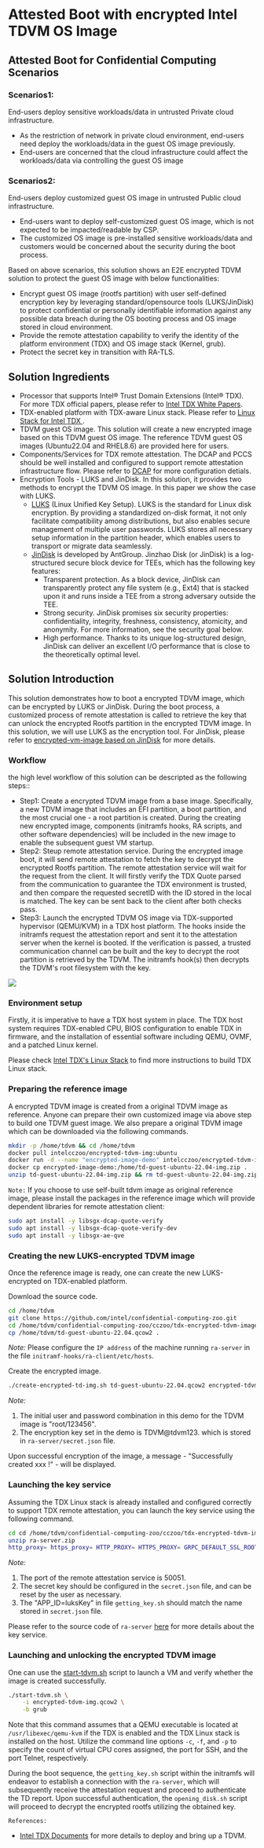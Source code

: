 # Attested Boot with encrypted Intel TDVM OS Image



## Attested Boot for Confidential Computing Scenarios

### Scenarios1:
End-users deploy sensitive workloads/data in untrusted Private cloud infrastructure.

- As the restriction of network in private cloud environment, end-users need deploy the workloads/data in the guest OS image previously.
- End-users are concerned that the cloud infrastructure could affect the workloads/data via controlling the guest OS image

### Scenarios2:
End-users deploy customized guest OS image in untrusted Public cloud infrastructure.

- End-users want to deploy self-customized guest OS image, which is not expected to be impacted/readable by CSP.
- The customized OS image is pre-installed sensitive workloads/data and customers would be concerned about the security during the boot process.

Based on above scenarios, this solution shows an E2E encrypted TDVM solution to protect the guest OS image with below functionalities:
- Encrypt guest OS image (rootfs partition) with user self-defined encryption key by leveraging standard/opensource tools (LUKS/JinDisk) to protect confidential or personally identifiable information against any possible data breach during the OS booting process and OS image stored in cloud environment.
- Provide the remote attestation capability to verify the identity of the platform environment (TDX) and OS image stack (Kernel, grub).
- Protect the secret key in transition with RA-TLS.

## Solution Ingredients

- Processor that supports Intel® Trust Domain Extensions (Intel® TDX). For more TDX official papers, please refer to [Intel TDX White Papers](https://cczoo.readthedocs.io/en/latest/TEE/TDX/inteltdx.html#intel-tdx-white-papers-and-specifications-common).
- TDX-enabled platform with TDX-aware Linux stack. Please refer to [Linux Stack for Intel TDX ](https://cczoo.readthedocs.io/en/latest/TEE/TDX/tdxstack.html).
- TDVM guest OS image. This solution will create a new encrypted image based on this TDVM guest OS image. The reference TDVM guest OS images (Ubuntu22.04 and RHEL8.6) are provided here for users.
- Components/Services for TDX remote attestation. The DCAP and PCCS should be well installed and configured to support remote attestation infrastructure flow. Please refer to [DCAP](https://download.01.org/intel-sgx/latest/dcap-latest/linux/) for more configuration detials.
- Encryption Tools - LUKS and JinDisk. In this solution, it provides two methods to encrypt the TDVM OS image. In this paper we show the case with LUKS.
  - [LUKS](https://gitlab.com/cryptsetup/cryptsetup) (Linux Unified Key Setup). LUKS is the standard for Linux disk encryption. By providing a standardized on-disk format, it not only facilitate compatibility among distributions, but also enables secure management of multiple user passwords. LUKS stores all necessary setup information in the partition header, which enables users to transport or migrate data seamlessly.
  - [JinDisk](https://github.com/jinzhao-dev/jinzhao-disk) is developed by AntGroup. Jinzhao Disk (or JinDisk) is a log-structured secure block device for TEEs, which has the following key features:
    - Transparent protection. As a block device, JinDisk can transparently protect any file system (e.g., Ext4) that is stacked upon it and runs inside a TEE from a strong adversary outside the TEE.
    - Strong security. JinDisk promises six security properties: confidentiality, integrity, freshness, consistency, atomicity, and anonymity. For more information, see the security goal below.
    - High performance. Thanks to its unique log-structured design, JinDisk can deliver an excellent I/O performance that is close to the theoretically optimal level.

## Solution Introduction

This solution demonstrates how to boot a encrypted TDVM image, which can be encrypted by LUKS or JinDisk. During the boot process, a customized process of remote attestation is called to retrieve the key that can unlock the encrypted Rootfs partition in the encrypted TDVM image. In this solution, we will use LUKS as the encryption tool. For JinDisk, please refer to [encrypted-vm-image
 based on JinDisk](https://github.com/StanPlatinum/jinzhao-disk/edit/dev_tdx-demo/demos/encrypted-vm-image/README.md) for more details.

### Workflow

the high level workflow of this solution can be descripted as the following steps::
- Step1: Create a encrypted TDVM image from a base image. Specifically, a new TDVM image that includes an EFI partition, a boot partition, and the most crucial one - a root partition is created. During the creating new encrypted image, components (initramfs hooks, RA scripts, and other software dependencies) will be included in the new image to enable the subsequent guest VM startup.
- Step2: Steup remote attestation service. During the  encrypted image boot, it will send remote attestation to fetch the key to decrypt the encrypted Rootfs partition. The remote attestation service will wait for the request from the client. It will firstly verify the TDX Quote parsed from the communication  to guarantee the TDX environment is trusted, and then compare the requested secretID with the ID stored in the local is matched. The key can be sent back to the client after both checks pass.
- Step3: Launch the encrypted TDVM OS image via TDX-supported hypervisor (QEMU/KVM) in a TDX host platform. The hooks inside the initramfs request the attestation report and sent it to the attestation server when the kernel is booted. If the verification is passed, a trusted communication channel can be built and the key to decrypt the root partition is retrieved by the TDVM. The initramfs hook(s) then decrypts the TDVM's root filesystem with the key.

![](./encrypted_img.png)

### Environment setup

Firstly, it is imperative to have a TDX host system in place. The TDX host system requires TDX-enabled CPU, BIOS configuration to enable TDX in firmware, and the installation of essential software including QEMU, OVMF, and a patched Linux kernel.

Please check [Intel TDX's Linux Stack](https://cczoo.readthedocs.io/en/latest/TEE/TDX/tdxstack.html) to find more instructions to build TDX Linux stack.

### Preparing the reference image

A encrypted TDVM image is created from a original TDVM image as reference. Anyone can prepare their own customized image via above step to build one TDVM guest image. We also prepare a original TDVM image which can be downloaded via the following commands.

```bash
mkdir -p /home/tdvm && cd /home/tdvm
docker pull intelcczoo/encrypted-tdvm-img:ubuntu
docker run -d --name "encrypted-image-demo" intelcczoo/encrypted-tdvm-img:ubuntu
docker cp encrypted-image-demo:/home/td-guest-ubuntu-22.04-img.zip .
unzip td-guest-ubuntu-22.04-img.zip && rm td-guest-ubuntu-22.04-img.zip
```

`Note:` If you choose to use self-built tdvm image as original reference image, please install the packages in the reference image which will provide dependent libraries for remote attestation client:

```bash
sudo apt install -y libsgx-dcap-quote-verify
sudo apt install -y libsgx-dcap-quote-verify-dev
sudo apt install -y libsgx-ae-qve
```
### Creating the new LUKS-encrypted TDVM image

Once the reference image is ready, one can create the new LUKS-encrypted on TDX-enabled platform.

Download the source code.

```bash
cd /home/tdvm
git clone https://github.com/intel/confidential-computing-zoo.git
cd /home/tdvm/confidential-computing-zoo/cczoo/tdx-encrypted-tdvm-image
cp /home/tdvm/td-guest-ubuntu-22.04.qcow2 .
```

*Note:*
Please configure the `IP address` of the machine running `ra-server` in the file `initramf-hooks/ra-client/etc/hosts`.

Create the encrypted image.

```bash
./create-encrypted-td-img.sh td-guest-ubuntu-22.04.qcow2 encrypted-tdvm-img.qcow2 35G
```

*Note:*
1. The initial user and password combination in this demo for the TDVM image is "root/123456".
2. The encryption key set in the demo is TDVM@tdvm123. which is stored in `ra-server/secret.json` file.

Upon successful encryption of the image, a message - "Successfully created  xxx !" - will be displayed.

### Launching the key service

Assuming the TDX Linux stack is already installed and configured correctly to support TDX remote attestation, you can launch the key service using the following command.

```bash
cd cd /home/tdvm/confidential-computing-zoo/cczoo/tdx-encrypted-tdvm-image/ra-server
unzip ra-server.zip
http_proxy= https_proxy= HTTP_PROXY= HTTPS_PROXY= GRPC_DEFAULT_SSL_ROOTS_FILE_PATH=./roots.pem ./ra-server -host=0.0.0.0:50051 -cfg=dynamic_config.json -s=secret.json
```

*Note:*
1. The port of the remote attestation service is 50051.
2. The secret key should be configured in the `secret.json` file, and can be reset by the user as necessary.
3. The "APP_ID=luksKey" in file `getting_key.sh` should match the name stored in `secret.json` file.

Please refer to the source code of `ra-server` [here](https://github.com/intel/confidential-computing-zoo/tree/main/cczoo/tdx-encrypted-vfs/get_secret) for more details about the key service.

### Launching and unlocking the encrypted TDVM image

One can use the [start-tdvm.sh](./start-tdvm.sh) script to launch a VM and verify whether the image is created successfully.

```bash
./start-tdvm.sh \
    -i encrypted-tdvm-img.qcow2 \
    -b grub
```

Note that this command assumes that a QEMU executable is located at `/usr/libexec/qemu-kvm` if the TDX is enabled and the TDX Linux stack is installed on the host.
Utilize the command line options `-c`, `-f`, and `-p` to specify the count of virtual CPU cores assigned, the port for SSH, and the port Telnet, respectively.

During the boot sequence, the `getting_key.sh` script within the initramfs will endeavor to establish a connection with the `ra-server`, which will subsequently receive the attestation request and proceed to authenticate the TD report. Upon successful authentication, the `opening_disk.sh` script will proceed to decrypt the encrypted rootfs utilizing the obtained key.



`References:`
 - [Intel TDX Documents](https://cczoo.readthedocs.io/en/latest/TEE/TDX/inteltdx.html) for more details to deploy and bring up a TDVM.
